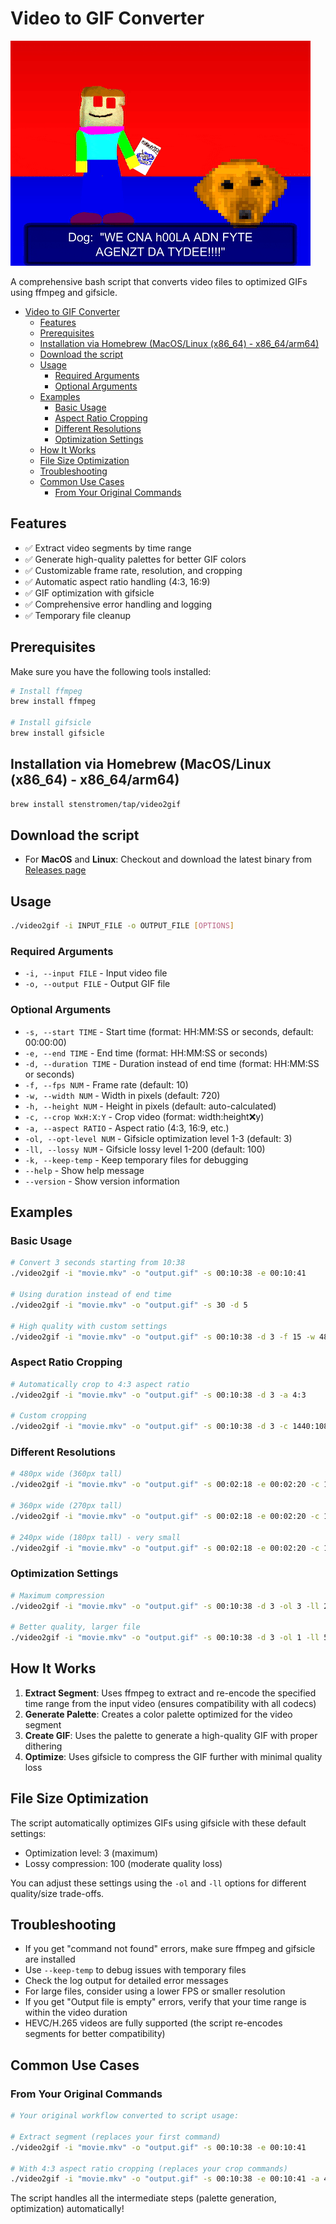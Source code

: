 # Video to GIF Converter

![Don't forget to flap your arms](./example.gif)

A comprehensive bash script that converts video files to optimized GIFs using ffmpeg and gifsicle.

- [Video to GIF Converter](#video-to-gif-converter)
  - [Features](#features)
  - [Prerequisites](#prerequisites)
  - [Installation via Homebrew (MacOS/Linux (x86\_64) - x86\_64/arm64)](#installation-via-homebrew-macoslinux-x86_64---x86_64arm64)
  - [Download the script](#download-the-script)
  - [Usage](#usage)
    - [Required Arguments](#required-arguments)
    - [Optional Arguments](#optional-arguments)
  - [Examples](#examples)
    - [Basic Usage](#basic-usage)
    - [Aspect Ratio Cropping](#aspect-ratio-cropping)
    - [Different Resolutions](#different-resolutions)
    - [Optimization Settings](#optimization-settings)
  - [How It Works](#how-it-works)
  - [File Size Optimization](#file-size-optimization)
  - [Troubleshooting](#troubleshooting)
  - [Common Use Cases](#common-use-cases)
    - [From Your Original Commands](#from-your-original-commands)

## Features

- ✅ Extract video segments by time range
- ✅ Generate high-quality palettes for better GIF colors
- ✅ Customizable frame rate, resolution, and cropping
- ✅ Automatic aspect ratio handling (4:3, 16:9)
- ✅ GIF optimization with gifsicle
- ✅ Comprehensive error handling and logging
- ✅ Temporary file cleanup

## Prerequisites

Make sure you have the following tools installed:

```bash
# Install ffmpeg
brew install ffmpeg

# Install gifsicle
brew install gifsicle
```

## Installation via Homebrew (MacOS/Linux (x86_64) - x86_64/arm64)

```bash
brew install stenstromen/tap/video2gif
```

## Download the script

- For **MacOS** and **Linux**: Checkout and download the latest binary from [Releases page](https://github.com/Stenstromen/video2gif/releases/latest/)

## Usage

```bash
./video2gif -i INPUT_FILE -o OUTPUT_FILE [OPTIONS]
```

### Required Arguments

- `-i, --input FILE` - Input video file
- `-o, --output FILE` - Output GIF file

### Optional Arguments

- `-s, --start TIME` - Start time (format: HH:MM:SS or seconds, default: 00:00:00)
- `-e, --end TIME` - End time (format: HH:MM:SS or seconds)
- `-d, --duration TIME` - Duration instead of end time (format: HH:MM:SS or seconds)
- `-f, --fps NUM` - Frame rate (default: 10)
- `-w, --width NUM` - Width in pixels (default: 720)
- `-h, --height NUM` - Height in pixels (default: auto-calculated)
- `-c, --crop WxH:X:Y` - Crop video (format: width:height:x:y)
- `-a, --aspect RATIO` - Aspect ratio (4:3, 16:9, etc.)
- `-ol, --opt-level NUM` - Gifsicle optimization level 1-3 (default: 3)
- `-ll, --lossy NUM` - Gifsicle lossy level 1-200 (default: 100)
- `-k, --keep-temp` - Keep temporary files for debugging
- `--help` - Show help message
- `--version` - Show version information

## Examples

### Basic Usage

```bash
# Convert 3 seconds starting from 10:38
./video2gif -i "movie.mkv" -o "output.gif" -s 00:10:38 -e 00:10:41

# Using duration instead of end time
./video2gif -i "movie.mkv" -o "output.gif" -s 30 -d 5

# High quality with custom settings
./video2gif -i "movie.mkv" -o "output.gif" -s 00:10:38 -d 3 -f 15 -w 480
```

### Aspect Ratio Cropping

```bash
# Automatically crop to 4:3 aspect ratio
./video2gif -i "movie.mkv" -o "output.gif" -s 00:10:38 -d 3 -a 4:3

# Custom cropping
./video2gif -i "movie.mkv" -o "output.gif" -s 00:10:38 -d 3 -c 1440:1080:240:0
```

### Different Resolutions

```bash
# 480px wide (360px tall)
./video2gif -i "movie.mkv" -o "output.gif" -s 00:02:18 -e 00:02:20 -c 1440:1080:240:0 -w 480

# 360px wide (270px tall)
./video2gif -i "movie.mkv" -o "output.gif" -s 00:02:18 -e 00:02:20 -c 1440:1080:240:0 -w 360

# 240px wide (180px tall) - very small
./video2gif -i "movie.mkv" -o "output.gif" -s 00:02:18 -e 00:02:20 -c 1440:1080:240:0 -w 240
```

### Optimization Settings

```bash
# Maximum compression
./video2gif -i "movie.mkv" -o "output.gif" -s 00:10:38 -d 3 -ol 3 -ll 200

# Better quality, larger file
./video2gif -i "movie.mkv" -o "output.gif" -s 00:10:38 -d 3 -ol 1 -ll 50
```

## How It Works

1. **Extract Segment**: Uses ffmpeg to extract and re-encode the specified time range from the input video (ensures compatibility with all codecs)
2. **Generate Palette**: Creates a color palette optimized for the video segment
3. **Create GIF**: Uses the palette to generate a high-quality GIF with proper dithering
4. **Optimize**: Uses gifsicle to compress the GIF further with minimal quality loss

## File Size Optimization

The script automatically optimizes GIFs using gifsicle with these default settings:

- Optimization level: 3 (maximum)
- Lossy compression: 100 (moderate quality loss)

You can adjust these settings using the `-ol` and `-ll` options for different quality/size trade-offs.

## Troubleshooting

- If you get "command not found" errors, make sure ffmpeg and gifsicle are installed
- Use `--keep-temp` to debug issues with temporary files
- Check the log output for detailed error messages
- For large files, consider using a lower FPS or smaller resolution
- If you get "Output file is empty" errors, verify that your time range is within the video duration
- HEVC/H.265 videos are fully supported (the script re-encodes segments for better compatibility)

## Common Use Cases

### From Your Original Commands

```bash
# Your original workflow converted to script usage:

# Extract segment (replaces your first command)
./video2gif -i "movie.mkv" -o "output.gif" -s 00:10:38 -e 00:10:41

# With 4:3 aspect ratio cropping (replaces your crop commands)
./video2gif -i "movie.mkv" -o "output.gif" -s 00:10:38 -e 00:10:41 -a 4:3
```

The script handles all the intermediate steps (palette generation, optimization) automatically!

